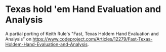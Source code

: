 # Texas hold 'em Hand Evaluation and Analysis
A partial porting of Keith Rule's "Fast, Texas Holdem Hand Evaluation and Analysis" on https://www.codeproject.com/Articles/12279/Fast-Texas-Holdem-Hand-Evaluation-and-Analysis.
